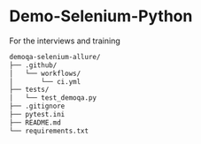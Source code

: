 # Demo-Selenium-Python
For the interviews and training
```bash
demoqa-selenium-allure/
├── .github/
│   └── workflows/
│       └── ci.yml
├── tests/
│   └── test_demoqa.py
├── .gitignore
├── pytest.ini
├── README.md
└── requirements.txt
```
